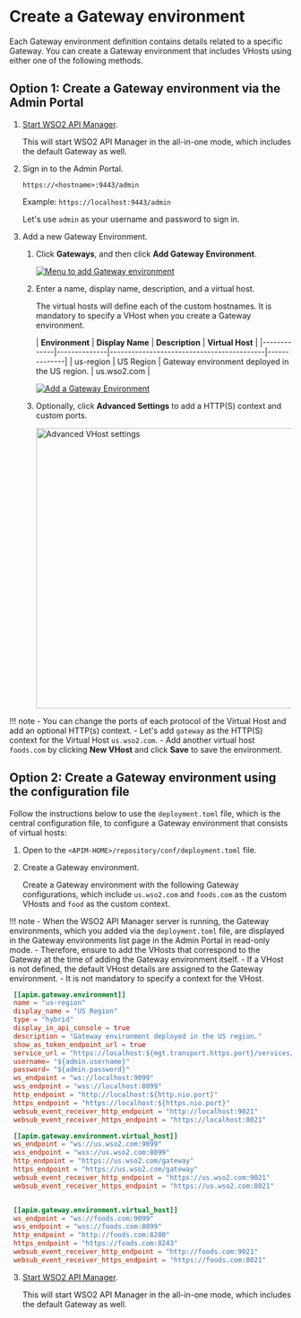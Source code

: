 # Create a Gateway environment

Each Gateway environment definition contains details related to a specific Gateway. You can create a Gateway environment that includes VHosts using either one of the following methods.

## Option 1: Create a Gateway environment via the Admin Portal

1. [Start WSO2 API Manager]({{base_path}}/install-and-setup/install/installing-the-product/running-the-api-m/#starting-the-server).

   This will start WSO2 API Manager in the all-in-one mode, which includes the default Gateway as well.

2.  Sign in to the Admin Portal.

    `https://<hostname>:9443/admin`

    Example: `https://localhost:9443/admin`

    Let's use `admin` as your username and password to sign in.

3.  Add a new Gateway Environment.

    1. Click **Gateways**, and then click **Add Gateway Environment**.

       [![Menu to add Gateway environment]({{base_path}}/assets/img/deploy/add-gateway-environment-menu.png)]({{base_path}}/assets/img/deploy/add-gateway-environment-menu.png)

    2. Enter a name, display name, description, and a virtual host.

       The virtual hosts will define each of the custom hostnames. It is mandatory to specify a VHost when you create a Gateway environment.

       | **Environment** | **Display Name** | **Description**                               | **Virtual Host** |
                 |-------------|--------------|-------------------------------------------|--------------|
       | us-region   | US Region    | Gateway environment deployed in the US region. | us.wso2.com  |

       [![Add a Gateway Environment]({{base_path}}/assets/img/deploy/add-gateway-environment.png)]({{base_path}}/assets/img/deploy/add-gateway-environment.png)

    3. Optionally, click **Advanced Settings** to add a HTTP(S) context and custom ports.

         <a href="{{base_path}}/assets/img/deploy/vhost-advanced-settings.png">
             <img src="{{base_path}}/assets/img/deploy/vhost-advanced-settings.png" alt="Advanced VHost settings"
             title="Advanced VHost settings" width="500px" />
         </a>
       
!!! note
    - You can change the ports of each protocol of the Virtual Host and add an optional HTTP(s) context.
    - Let's add `gateway` as the HTTP(S) context for the Virtual Host `us.wso2.com`.
    - Add another virtual host `foods.com` by clicking **New VHost** and click **Save** to save the environment.

## Option 2: Create a Gateway environment using the configuration file

Follow the instructions below to use the `deployment.toml` file, which is the central configuration file, to configure a Gateway environment that consists of virtual hosts:

1. Open to the `<APIM-HOME>/repository/conf/deployment.toml` file.

2. Create a Gateway environment.

   Create a Gateway environment with the following Gateway configurations, which include `us.wso2.com` and `foods.com` as the custom VHosts and `food` as the custom context.

!!! note
    - When the WSO2 API Manager server is running, the Gateway environments, which you added via the `deployment.toml` file, are displayed in the Gateway environments list page in the Admin Portal in read-only mode. 
    - Therefore, ensure to add the VHosts that correspond to the Gateway at the time of adding the Gateway environment itself.
    - If a VHost is not defined, the default VHost details are assigned to the Gateway environment.
    - It is not mandatory to specify a context for the VHost.


   ```toml
    [[apim.gateway.environment]]
    name = "us-region"
    display_name = "US Region"
    type = "hybrid"
    display_in_api_console = true
    description = "Gateway environment deployed in the US region."
    show_as_token_endpoint_url = true
    service_url = "https://localhost:${mgt.transport.https.port}/services/"
    username= "${admin.username}"
    password= "${admin.password}"
    ws_endpoint = "ws://localhost:9099"
    wss_endpoint = "wss://localhost:8099"
    http_endpoint = "http://localhost:${http.nio.port}"
    https_endpoint = "https://localhost:${https.nio.port}"
    websub_event_receiver_http_endpoint = "http://localhost:9021"
    websub_event_receiver_https_endpoint = "https://localhost:8021"

    [[apim.gateway.environment.virtual_host]]
    ws_endpoint = "ws://us.wso2.com:9099"
    wss_endpoint = "wss://us.wso2.com:8099"
    http_endpoint = "https://us.wso2.com/gateway"
    https_endpoint = "https://us.wso2.com/gateway"
    websub_event_receiver_http_endpoint = "https://us.wso2.com:9021"
    websub_event_receiver_https_endpoint = "https://us.wso2.com:8021"
   

    [[apim.gateway.environment.virtual_host]]
    ws_endpoint = "ws://foods.com:9099"
    wss_endpoint = "wss://foods.com:8099"
    http_endpoint = "http://foods.com:8280"
    https_endpoint = "https://foods.com:8243"
    websub_event_receiver_http_endpoint = "http://foods.com:9021"
    websub_event_receiver_https_endpoint = "https://foods.com:8021"
   ```

3. [Start WSO2 API Manager]({{base_path}}/install-and-setup/install/installing-the-product/running-the-api-m/#starting-the-server).

   This will start WSO2 API Manager in the all-in-one mode, which includes the default Gateway as well.
